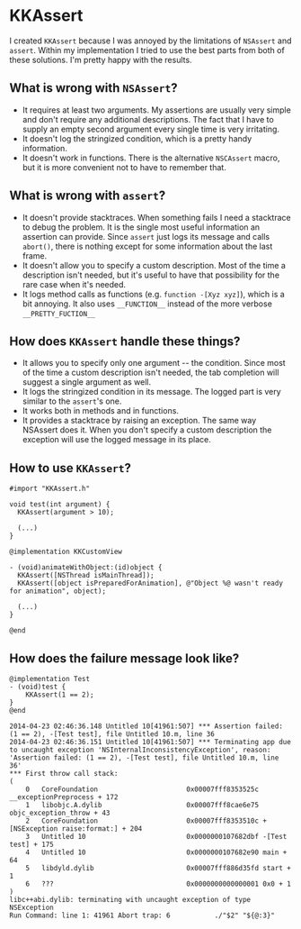 KKAssert
========

I created `KKAssert` because I was annoyed by the limitations of `NSAssert` and `assert`. Within my implementation I tried to use the best parts from both of these solutions. I'm pretty happy with the results.

What is wrong with `NSAssert`?
------------------------------

* It requires at least two arguments. My assertions are usually very simple and don't require any additional descriptions. The fact that I have to supply an empty second argument every single time is very irritating.
* It doesn't log the stringized condition, which is a pretty handy information.
* It doesn't work in functions. There is the alternative `NSCAssert` macro, but it is more convenient not to have to remember that.

What is wrong with `assert`?
----------------------------

* It doesn't provide stacktraces. When something fails I need a stacktrace to debug the problem. It is the single most useful information an assertion can provide. Since `assert` just logs its message and calls `abort()`, there is nothing except for some information about the last frame.
* It doesn't allow you to specify a custom description. Most of the time a description isn't needed, but it's useful to have that possibility for the rare case when it's needed.
* It logs method calls as functions (e.g. `function -[Xyz xyz]`), which is a bit annoying. It also uses `__FUNCTION__` instead of the more verbose `__PRETTY_FUCTION__`

How does `KKAssert` handle these things?
----------------------------------------

* It allows you to specify only one argument -- the condition. Since most of the time a custom description isn't needed, the tab completion will suggest a single argument as well.
* It logs the stringized condition in its message. The logged part is very similar to the `assert`'s one.
* It works both in methods and in functions.
* It provides a stacktrace by raising an exception. The same way NSAssert does it. When you don't specify a custom description the exception will use the logged message in its place.

How to use `KKAssert`?
----------------------

```
#import "KKAssert.h"

void test(int argument) {
  KKAssert(argument > 10);
  
  (...)  
}

@implementation KKCustomView

- (void)animateWithObject:(id)object {
  KKAssert([NSThread isMainThread]);
  KKAssert([object isPreparedForAnimation], @"Object %@ wasn't ready for animation", object);
  
  (...)
}

@end
```

How does the failure message look like?
---------------------------------------

```
@implementation Test
- (void)test {
	KKAssert(1 == 2);
}
@end
```
```
2014-04-23 02:46:36.148 Untitled 10[41961:507] *** Assertion failed: (1 == 2), -[Test test], file Untitled 10.m, line 36
2014-04-23 02:46:36.151 Untitled 10[41961:507] *** Terminating app due to uncaught exception 'NSInternalInconsistencyException', reason: 'Assertion failed: (1 == 2), -[Test test], file Untitled 10.m, line 36'
*** First throw call stack:
(
	0   CoreFoundation                      0x00007fff8353525c __exceptionPreprocess + 172
	1   libobjc.A.dylib                     0x00007fff8cae6e75 objc_exception_throw + 43
	2   CoreFoundation                      0x00007fff8353510c +[NSException raise:format:] + 204
	3   Untitled 10                         0x0000000107682dbf -[Test test] + 175
	4   Untitled 10                         0x0000000107682e90 main + 64
	5   libdyld.dylib                       0x00007fff886d35fd start + 1
	6   ???                                 0x0000000000000001 0x0 + 1
)
libc++abi.dylib: terminating with uncaught exception of type NSException
Run Command: line 1: 41961 Abort trap: 6           ./"$2" "${@:3}"
```

